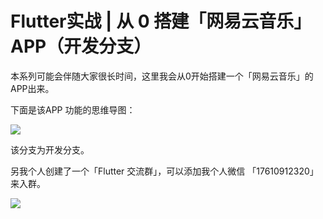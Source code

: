 # Flutter实战 | 从 0 搭建「网易云音乐」APP（开发分支）

本系列可能会伴随大家很长时间，这里我会从0开始搭建一个「网易云音乐」的APP出来。

下面是该APP 功能的思维导图：

![](http://pic.d3collection.cn/2019-10-09-140344.png)



该分支为开发分支。

另我个人创建了一个「Flutter 交流群」，可以添加我个人微信 「17610912320」来入群。



![](http://pic.d3collection.cn/2019-10-09-140347.png)